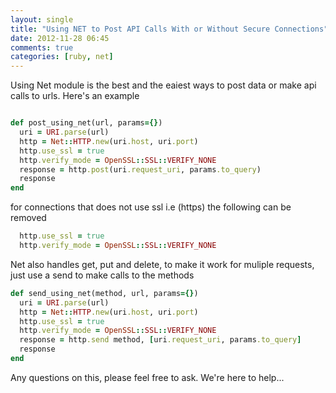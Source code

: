 ```yaml
---
layout: single
title: "Using NET to Post API Calls With or Without Secure Connections"
date: 2012-11-28 06:45
comments: true
categories: [ruby, net]
---
```


Using Net module is the best and the eaiest ways to post data or make api calls
to urls. Here's an example



```ruby

def post_using_net(url, params={})
  uri = URI.parse(url)
  http = Net::HTTP.new(uri.host, uri.port)
  http.use_ssl = true
  http.verify_mode = OpenSSL::SSL::VERIFY_NONE
  response = http.post(uri.request_uri, params.to_query)
  response
end
```


for connections that does not use ssl i.e (https) the following can be removed


```ruby
  http.use_ssl = true
  http.verify_mode = OpenSSL::SSL::VERIFY_NONE

```


Net also handles get, put and delete, to make it work for muliple requests,
just use a send to make calls to the methods

```ruby
def send_using_net(method, url, params={})
  uri = URI.parse(url)
  http = Net::HTTP.new(uri.host, uri.port)
  http.use_ssl = true
  http.verify_mode = OpenSSL::SSL::VERIFY_NONE
  response = http.send method, [uri.request_uri, params.to_query]
  response
end
```

Any questions on this, please feel free to ask. We're here to help...
